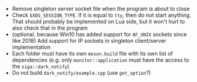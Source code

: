 * Remove singleton server socket file when the program is about to close
* Check `$XDG_SESSION_TYPE`. If it is equal to `tty`, then do not start anything. That should probably be implemented on Lua side, but it won't hurt to also check that in the program
* (optional, because Win10 has added support for `AF_UNIX` sockets since like 2018) Add support for IP sockets in singleton client/server implementation
* Each folder must have its own `meson.build` file with its own list of dependencies (e.g. only `monitor::application` must have the access to the `siga::dark_notify`)
* Do not build `dark_notify/example.cpp` (use `get_option`?)
